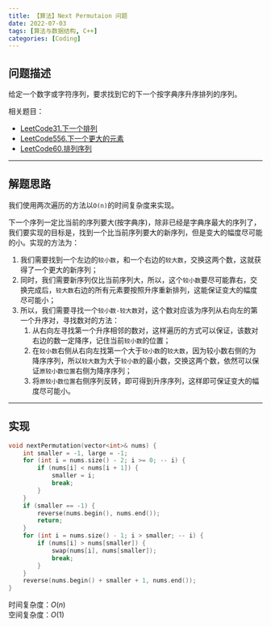 ```yaml
---
title: 【算法】Next Permutaion 问题
date: 2022-07-03
tags: [算法与数据结构, C++]
categories: [Coding]
---
```


## 问题描述
给定一个数字或字符序列，要求找到它的下一个按字典序升序排列的序列。

相关题目：
- [LeetCode31.下一个排列](https://leetcode.cn/problems/next-permutation/)
- [LeetCode556.下一个更大的元素](https://leetcode.cn/problems/next-greater-element-iii/)
- [LeetCode60.排列序列](https://leetcode.cn/problems/permutation-sequence/)

---

## 解题思路
我们使用两次遍历的方法以`O(n)`的时间复杂度来实现。

下一个序列一定比当前的序列要大(按字典序)，除非已经是字典序最大的序列了，我们要实现的目标是，找到一个比当前序列要大的新序列，但是变大的幅度尽可能的小。实现的方法为：
1. 我们需要找到一个左边的`较小数`，和一个右边的`较大数`，交换这两个数，这就获得了一个更大的新序列；
2. 同时，我们需要新序列仅比当前序列大，所以，这个`较小数`要尽可能靠右，交换完成后，`较大数`右边的所有元素要按照升序重新排列，这能保证变大的幅度尽可能小；
3. 所以，我们需要寻找一个`较小数-较大数`对，这个数对应该为序列从右向左的第一个升序对，寻找数对的方法：
   1. 从右向左寻找第一个升序相邻的数对，这样遍历的方式可以保证，该数对右边的数一定降序，记住当前`较小数`的位置；
   2. 在`较小数`右侧从右向左找第一个大于`较小数`的`较大数`，因为较小数右侧的为降序序列，所以`较大数`为大于`较小数`的最小数，交换这两个数，依然可以保证`原较小数位置`右侧为降序序列；
   3. 将`原较小数位置`右侧序列反转，即可得到升序序列，这样即可保证变大的幅度尽可能小。

---

## 实现
```cpp
void nextPermutation(vector<int>& nums) {
    int smaller = -1, large = -1;
    for (int i = nums.size() - 2; i >= 0; -- i) {
        if (nums[i] < nums[i + 1]) {
            smaller = i;
            break;
        }
    }
    if (smaller == -1) {
        reverse(nums.begin(), nums.end());
        return;
    }
    for (int i = nums.size() - 1; i > smaller; -- i) {
        if (nums[i] > nums[smaller]) {
            swap(nums[i], nums[smaller]);
            break;
        }
    }
    reverse(nums.begin() + smaller + 1, nums.end());
}
```
时间复杂度：$O\left(n\right)$  
空间复杂度：$O\left(1\right)$